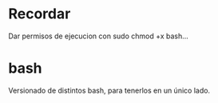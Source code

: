 # Recordar
Dar permisos de ejecucion con sudo chmod +x bash...

# bash
Versionado de distintos bash, para tenerlos en un único lado.
